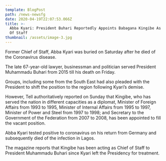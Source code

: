 ```yaml
---
template: BlogPost
path: /news-newsfg
date: 2020-04-19T22:07:53.066Z
title: >-
  Abba Kyari: President Buhari Reportedly Appoints Babagana Kingibe As New Chief
  Of Staff
thumbnail: /assets/image-3.jpg
---
```

<!--StartFragment-->

Former Chief of Staff, Abba Kyari was buried on Saturday after he died of the Coronavirus disease.

The late 67-year-old lawyer, businessman and politician served President Muhammadu Buhari from 2015 till his death on Friday.

Groups, including some from the South East had also pleaded with the President to shift the position to the region following Kyari’s demise.

However, Tell authoritatively reported on Sunday that Kingibe, who has served the nation in different capacities as a diplomat, Minister of Foreign Affairs from 1993 to 1995, Minister of Internal Affairs from 1995 to 1997, Minister of Power and Steel from 1997 to 1998; and Secretary to the Government of the Federation from 2007 to 2008, has been appointed to fill the vacant position.

Abba Kyari tested positive to coronavirus on his return from Germany and subsequently died of the infection in Lagos.

The magazine reports that Kingibe has been acting as Chief of Staff to President Muhammadu Buhari since Kyari left the Presidency for treatment.

<!--EndFragment-->
